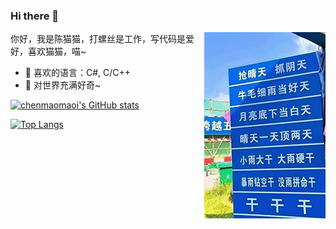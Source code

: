 ### Hi there 👋

<img align="right" src="https://github.com/chenmaomaoi/chenmaomaoi/raw/main/img/img.png" />

你好，我是陈猫猫，打螺丝是工作，写代码是爱好，喜欢猫猫，喵~

  - 🌱 喜欢的语言：C#, C/C++
  - 🔭 对世界充满好奇~

[![chenmaomaoi's GitHub stats](https://github-readme-stats.vercel.app/api?username=chenmaomaoi&show_icons=true)](https://github.com/chenmaomaoi)

[![Top Langs](https://github-readme-stats.vercel.app/api/top-langs/?username=chenmaomaoi)](https://github.com/chenmaomaoi)



